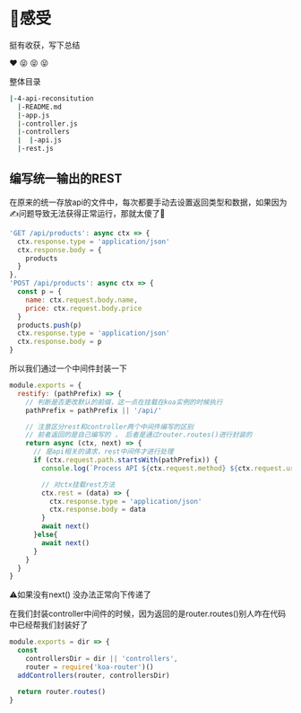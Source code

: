 # 📝感受

挺有收获，写下总结

 ❤️ 😝 😝 😝



整体目录

```bash
|-4-api-reconsitution
  |-README.md
  |-app.js
  |-controller.js
  |-controllers
  |  |-api.js
  |-rest.js
```



## 编写统一输出的REST

在原来的统一存放api的文件中，每次都要手动去设置返回类型和数据，如果因为✍️问题导致无法获得正常运行，那就太傻了🙈

```javascript
'GET /api/products': async ctx => {
  ctx.response.type = 'application/json'
  ctx.response.body = {
    products
  }
},
'POST /api/products': async ctx => {
  const p = {
    name: ctx.request.body.name,
    price: ctx.request.body.price
  }
  products.push(p)
  ctx.response.type = 'application/json'
  ctx.response.body = p
}
```

所以我们通过一个中间件封装一下

```javascript
module.exports = {
  restify: (pathPrefix) => {
    // 判断是否更改默认的前缀，这一点在挂载在koa实例的时候执行
    pathPrefix = pathPrefix || '/api/'

    // 注意区分rest和controller两个中间件编写的区别
    // 前者返回的是自己编写的 ， 后者是通过router.routes()进行封装的  
    return async (ctx, next) => {
      // 是api相关的请求，rest中间件才进行处理
      if (ctx.request.path.startsWith(pathPrefix)) {
        console.log(`Process API ${ctx.request.method} ${ctx.request.url}...`)

        // 对ctx挂载rest方法
        ctx.rest = (data) => {
          ctx.response.type = 'application/json'
          ctx.response.body = data
        }
        await next()
      }else{
        await next()
      }
    }
  }
}
```

⚠️如果没有next() 没办法正常向下传递了

在我们封装controller中间件的时候，因为返回的是router.routes()别人咋在代码中已经帮我们封装好了

```javascript
module.exports = dir => {
  const
    controllersDir = dir || 'controllers',
    router = require('koa-router')()
  addControllers(router, controllersDir)

  return router.routes()
}
```



